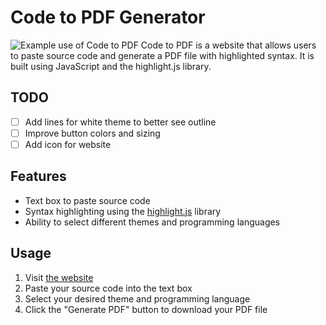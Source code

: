 # Code to PDF Generator
![Example use of Code to PDF](images/example.png)
Code to PDF is a website that allows users to paste source code and generate a PDF file with highlighted syntax. It is built using JavaScript and the highlight.js library.

## TODO
- [ ] Add lines for white theme to better see outline
- [ ] Improve button colors and sizing
- [ ] Add icon for website

## Features
- Text box to paste source code
- Syntax highlighting using the [highlight.js](https://highlightjs.org/) library
- Ability to select different themes and programming languages

## Usage
1. Visit [the website](https://tarikjaber.github.io/Code-to-PDF/)
2. Paste your source code into the text box
3. Select your desired theme and programming language
4. Click the "Generate PDF" button to download your PDF file

